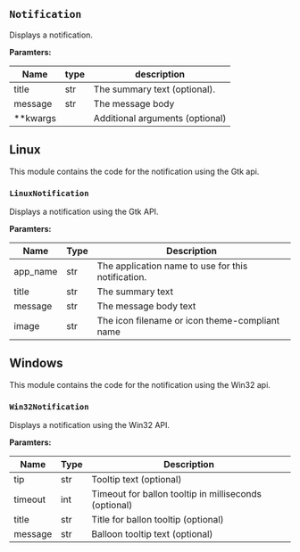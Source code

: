 
## `Notification`

Displays a notification.


**Paramters:**

| Name     | type | description                                                  |
| ---------|------|--------------------------------------------------------------|
| title    | str  | The summary text (optional).                                 |
| message  | str  | The message body                                             |
|\*\*kwargs|      | Additional arguments (optional)                              |

## Linux

This module contains the code for the notification using the Gtk api.

### `LinuxNotification`

Displays a notification using the Gtk API.

**Paramters:**

| Name     |  Type     | Description                                           |
| ---------|-----------|------------------------                               |
| app_name | str       | The application name to use for this notification.    |
| title    | str       | The summary text                                      |
| message  | str       | The message body text                                 |
| image    | str       | The icon filename or icon theme-compliant name        |


## Windows

This module contains the code for the notification using the Win32 api.


### `Win32Notification`


Displays a notification using the Win32 API.

**Paramters:** 

| Name     |  Type     | Description                                           |
| ---------|-----------|-------------------------------------------------------|
| tip      | str       | Tooltip text (optional)                               |
| timeout  | int       | Timeout for ballon tooltip in milliseconds (optional) |
| title    | str       | Title for ballon tooltip (optional)                   |
| message  | str       | Balloon tooltip text (optional)                       |



